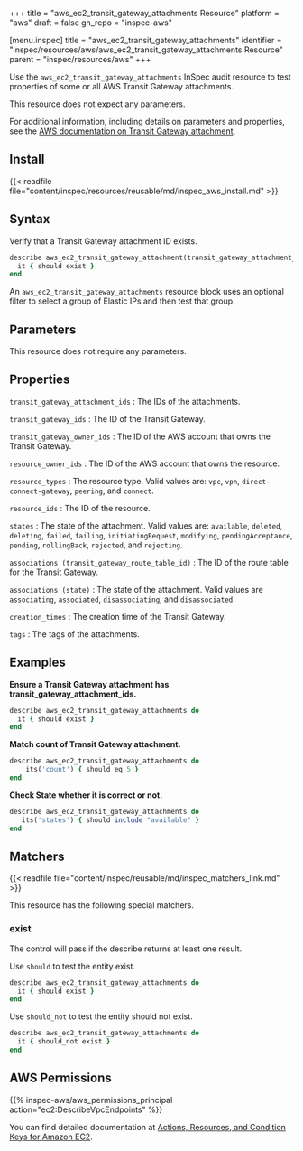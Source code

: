 +++
title = "aws_ec2_transit_gateway_attachments Resource"
platform = "aws"
draft = false
gh_repo = "inspec-aws"

[menu.inspec]
title = "aws_ec2_transit_gateway_attachments"
identifier = "inspec/resources/aws/aws_ec2_transit_gateway_attachments Resource"
parent = "inspec/resources/aws"
+++

Use the `aws_ec2_transit_gateway_attachments` InSpec audit resource to test properties of some or all AWS Transit Gateway attachments.

This resource does not expect any parameters.

For additional information, including details on parameters and properties, see the [AWS documentation on Transit Gateway attachment](https://docs.aws.amazon.com/AWSCloudFormation/latest/UserGuide/aws-resource-ec2-transitgatewayattachment.html).

## Install

{{< readfile file="content/inspec/resources/reusable/md/inspec_aws_install.md" >}}

## Syntax

Verify that a Transit Gateway attachment ID exists.

```ruby
describe aws_ec2_transit_gateway_attachment(transit_gateway_attachment_id:'tgw-attach-006f2fd0a03d51323') do
  it { should exist }
end
```

An `aws_ec2_transit_gateway_attachments` resource block uses an optional filter to select a group of Elastic IPs and then test that group.

## Parameters

This resource does not require any parameters.

## Properties

`transit_gateway_attachment_ids`
: The IDs of the attachments.

`transit_gateway_ids`
: The ID of the Transit Gateway.

`transit_gateway_owner_ids`
: The ID of the AWS account that owns the Transit Gateway.

`resource_owner_ids`
: The ID of the AWS account that owns the resource.

`resource_types`
: The resource type. Valid values are: `vpc`, `vpn`, `direct-connect-gateway`, `peering`, and `connect`.

`resource_ids`
: The ID of the resource.

`states`
: The state of the attachment. Valid values are: `available`, `deleted`, `deleting`, `failed`, `failing`, `initiatingRequest`, `modifying`, `pendingAcceptance`, `pending`, `rollingBack`, `rejected`, and `rejecting`.

`associations (transit_gateway_route_table_id)`
: The ID of the route table for the Transit Gateway.

`associations (state)`
: The state of the attachment. Valid values are `associating`, `associated`, `disassociating`, and `disassociated`.

`creation_times`
: The creation time of the Transit Gateway.

`tags`
: The tags of the attachments.

## Examples

**Ensure a Transit Gateway attachment has transit_gateway_attachment_ids.**

```ruby
describe aws_ec2_transit_gateway_attachments do
  it { should exist }
end
```

**Match count of Transit Gateway attachment.**

```ruby
describe aws_ec2_transit_gateway_attachments do
    its('count') { should eq 5 }
end
```

**Check State whether it is correct or not.**

```ruby
describe aws_ec2_transit_gateway_attachments do
   its('states') { should include "available" }
end
```

## Matchers

{{< readfile file="content/inspec/reusable/md/inspec_matchers_link.md" >}}

This resource has the following special matchers.

### exist

The control will pass if the describe returns at least one result.

Use `should` to test the entity exist.

```ruby
describe aws_ec2_transit_gateway_attachments do
  it { should exist }
end
```


Use `should_not` to test the entity should not exist.

```ruby
describe aws_ec2_transit_gateway_attachments do
  it { should_not exist }
end
```

## AWS Permissions

{{% inspec-aws/aws_permissions_principal action="ec2:DescribeVpcEndpoints" %}}

You can find detailed documentation at [Actions, Resources, and Condition Keys for Amazon EC2](https://docs.aws.amazon.com/IAM/latest/UserGuide/list_amazonec2.html).
